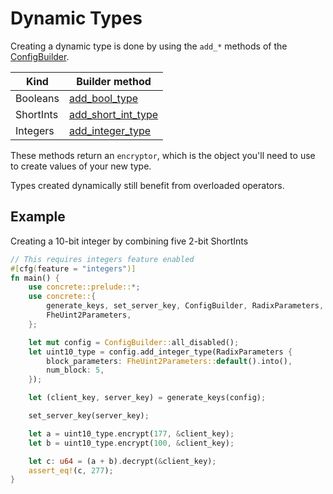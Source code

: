 # Dynamic Types

Creating a dynamic type is done by using the `add_*` methods of the [ConfigBuilder](https://zama.ai).

| Kind      | Builder method                           |
| --------- | ---------------------------------------- |
| Booleans  | [add\_bool\_type](https://zama.ai)       |
| ShortInts | [add\_short\_int\_type](https://zama.ai) |
| Integers  | [add\_integer\_type](https://zama.ai)    |

These methods return an `encryptor`, which is the object you'll need to use to create values of your new type.

Types created dynamically still benefit from overloaded operators.

## Example

Creating a 10-bit integer by combining five 2-bit ShortInts

```rust
// This requires integers feature enabled
#[cfg(feature = "integers")]
fn main() {
    use concrete::prelude::*;
    use concrete::{
        generate_keys, set_server_key, ConfigBuilder, RadixParameters,
        FheUint2Parameters,
    };

    let mut config = ConfigBuilder::all_disabled();
    let uint10_type = config.add_integer_type(RadixParameters {
        block_parameters: FheUint2Parameters::default().into(),
        num_block: 5,
    });

    let (client_key, server_key) = generate_keys(config);

    set_server_key(server_key);

    let a = uint10_type.encrypt(177, &client_key);
    let b = uint10_type.encrypt(100, &client_key);

    let c: u64 = (a + b).decrypt(&client_key);
    assert_eq!(c, 277);
}
```
